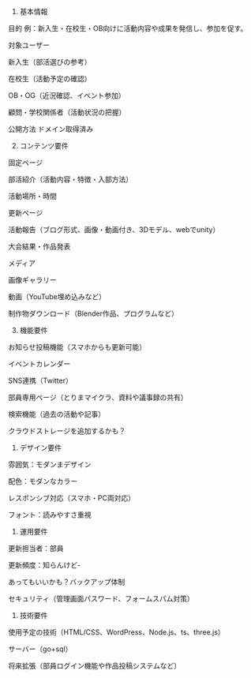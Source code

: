 1. 基本情報

目的
例：新入生・在校生・OB向けに活動内容や成果を発信し、参加を促す。

対象ユーザー

新入生（部活選びの参考）

在校生（活動予定の確認）

OB・OG（近況確認、イベント参加）

顧問・学校関係者（活動状況の把握）

公開方法
ドメイン取得済み

2. コンテンツ要件

固定ページ

部活紹介（活動内容・特徴・入部方法）

活動場所・時間

更新ページ

活動報告（ブログ形式、画像・動画付き、3Dモデル、webでunity）

大会結果・作品発表

メディア

画像ギャラリー

動画（YouTube埋め込みなど）

制作物ダウンロード（Blender作品、プログラムなど）

3. 機能要件

お知らせ投稿機能（スマホからも更新可能）

イベントカレンダー

SNS連携（Twitter）

部員専用ページ（とりまマイクラ、資料や議事録の共有）

検索機能（過去の活動や記事）

クラウドストレージを追加するかも？

1. デザイン要件

雰囲気：モダンまデザイン

配色：モダンなカラー

レスポンシブ対応（スマホ・PC両対応）

フォント：読みやすさ重視

1. 運用要件

更新担当者：部員

更新頻度：知らんけど-

あってもいいかも？バックアップ体制

セキュリティ（管理画面パスワード、フォームスパム対策）

1. 技術要件

使用予定の技術（HTML/CSS、WordPress、Node.js、ts、three.js）

サーバー（go+sql）

将来拡張（部員ログイン機能や作品投稿システムなど）